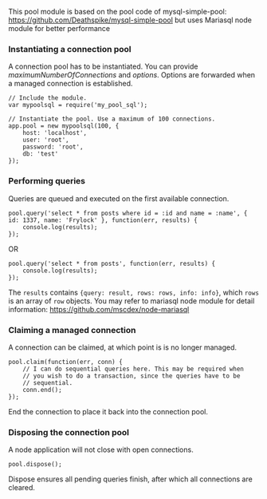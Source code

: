 This pool module is based on the pool code of mysql-simple-pool: https://github.com/Deathspike/mysql-simple-pool but uses Mariasql node module for better performance

### Instantiating a connection pool

A connection pool has to be instantiated. You can provide *maximumNumberOfConnections* and *options*. Options are forwarded when a managed connection is established.

	// Include the module.
	var mypoolsql = require('my_pool_sql');

	// Instantiate the pool. Use a maximum of 100 connections.
	app.pool = new mypoolsql(100, {
		host: 'localhost',
		user: 'root',
		password: 'root',
		db: 'test'
	});

### Performing queries

Queries are queued and executed on the first available connection.

	pool.query('select * from posts where id = :id and name = :name', { id: 1337, name: 'Frylock' }, function(err, results) {
		console.log(results);
	});

OR

	pool.query('select * from posts', function(err, results) {
		console.log(results);
	});

The `results` contains `{query: result, rows: rows, info: info}`, which `rows` is an array of `row` objects. You may refer to mariasql node module for detail information: https://github.com/mscdex/node-mariasql

### Claiming a managed connection

A connection can be claimed, at which point is is no longer managed.

	pool.claim(function(err, conn) {
		// I can do sequential queries here. This may be required when
		// you wish to do a transaction, since the queries have to be
		// sequential.
		conn.end();
	});

End the connection to place it back into the connection pool.

### Disposing the connection pool

A node application will not close with open connections.

	pool.dispose();

Dispose ensures all pending queries finish, after which all connections are cleared.
